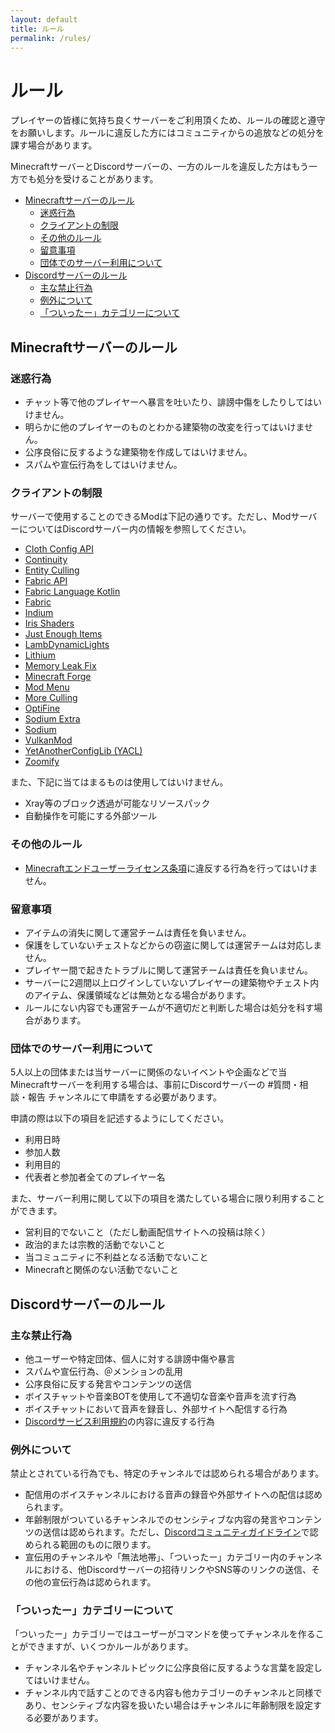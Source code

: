 ```yaml
---
layout: default
title: ルール
permalink: /rules/
---
```


# ルール <!-- omit in toc -->

プレイヤーの皆様に気持ち良くサーバーをご利用頂くため、ルールの確認と遵守をお願いします。ルールに違反した方にはコミュニティからの追放などの処分を課す場合があります。

MinecraftサーバーとDiscordサーバーの、一方のルールを違反した方はもう一方でも処分を受けることがあります。

<!--more-->

- [Minecraftサーバーのルール](#minecraftサーバーのルール)
  - [迷惑行為](#迷惑行為)
  - [クライアントの制限](#クライアントの制限)
  - [その他のルール](#その他のルール)
  - [留意事項](#留意事項)
  - [団体でのサーバー利用について](#団体でのサーバー利用について)
- [Discordサーバーのルール](#discordサーバーのルール)
  - [主な禁止行為](#主な禁止行為)
  - [例外について](#例外について)
  - [「ついったー」カテゴリーについて](#ついったーカテゴリーについて)

## Minecraftサーバーのルール

### 迷惑行為

- チャット等で他のプレイヤーへ暴言を吐いたり、誹謗中傷をしたりしてはいけません。
- 明らかに他のプレイヤーのものとわかる建築物の改変を行ってはいけません。
- 公序良俗に反するような建築物を作成してはいけません。
- スパムや宣伝行為をしてはいけません。

### クライアントの制限

サーバーで使用することのできるModは下記の通りです。ただし、ModサーバーについてはDiscordサーバー内の情報を参照してください。

- [Cloth Config API](https://modrinth.com/mod/cloth-config)
- [Continuity](https://modrinth.com/mod/continuity)
- [Entity Culling](https://modrinth.com/mod/entityculling/)
- [Fabric API](https://www.curseforge.com/minecraft/mc-mods/fabric-api)
- [Fabric Language Kotlin](https://modrinth.com/mod/fabric-language-kotlin)
- [Fabric](https://fabricmc.net/)
- [Indium](https://modrinth.com/mod/indium/)
- [Iris Shaders](https://irisshaders.dev/download)
- [Just Enough Items](https://www.curseforge.com/minecraft/mc-mods/jei)
- [LambDynamicLights](https://modrinth.com/mod/lambdynamiclights/)
- [Lithium](https://modrinth.com/mod/lithium/)
- [Memory Leak Fix](https://modrinth.com/mod/memoryleakfix/)
- [Minecraft Forge](https://files.minecraftforge.net/net/minecraftforge/forge/)
- [Mod Menu](https://modrinth.com/mod/modmenu)
- [More Culling](https://modrinth.com/mod/moreculling/)
- [OptiFine](https://optifine.net)
- [Sodium Extra](https://www.curseforge.com/minecraft/mc-mods/sodium-extra)
- [Sodium](https://modrinth.com/mod/sodium)
- [VulkanMod](https://modrinth.com/mod/vulkanmod)
- [YetAnotherConfigLib (YACL)](https://modrinth.com/mod/yacl)
- [Zoomify](https://modrinth.com/mod/zoomify/)

また、下記に当てはまるものは使用してはいけません。

- Xray等のブロック透過が可能なリソースパック
- 自動操作を可能にする外部ツール

### その他のルール

- [Minecraftエンドユーザーライセンス条項](https://www.minecraft.net/ja-jp/terms/r3)に違反する行為を行ってはいけません。

### 留意事項

- アイテムの消失に関して運営チームは責任を負いません。
- 保護をしていないチェストなどからの窃盗に関しては運営チームは対応しません。
- プレイヤー間で起きたトラブルに関して運営チームは責任を負いません。
- サーバーに2週間以上ログインしていないプレイヤーの建築物やチェスト内のアイテム、保護領域などは無効となる場合があります。
- ルールにない内容でも運営チームが不適切だと判断した場合は処分を科す場合があります。

### 団体でのサーバー利用について

5人以上の団体または当サーバーに関係のないイベントや企画などで当Minecraftサーバーを利用する場合は、事前にDiscordサーバーの #質問・相談・報告 チャンネルにて申請をする必要があります。

申請の際は以下の項目を記述するようにしてください。

- 利用日時
- 参加人数
- 利用目的
- 代表者と参加者全てのプレイヤー名

また、サーバー利用に関して以下の項目を満たしている場合に限り利用することができます。

- 営利目的でないこと（ただし動画配信サイトへの投稿は除く）
- 政治的または宗教的活動でないこと
- 当コミュニティに不利益となる活動でないこと
- Minecraftと関係のない活動でないこと

## Discordサーバーのルール

### 主な禁止行為

- 他ユーザーや特定団体、個人に対する誹謗中傷や暴言
- スパムや宣伝行為、＠メンションの乱用
- 公序良俗に反する発言やコンテンツの送信
- ボイスチャットや音楽BOTを使用して不適切な音楽や音声を流す行為
- ボイスチャットにおいて音声を録音し、外部サイトへ配信する行為
- [Discordサービス利用規約](https://discord.com/terms)の内容に違反する行為

### 例外について

禁止とされている行為でも、特定のチャンネルでは認められる場合があります。

- 配信用のボイスチャンネルにおける音声の録音や外部サイトへの配信は認められます。
- 年齢制限がついているチャンネルでのセンシティブな内容の発言やコンテンツの送信は認められます。ただし、[Discordコミュニティガイドライン](https://discord.com/guidelines)で認められる範囲のものに限ります。
- 宣伝用のチャンネルや「無法地帯」、「ついったー」カテゴリー内のチャンネルにおける、他Discordサーバーの招待リンクやSNS等のリンクの送信、その他の宣伝行為は認められます。

### 「ついったー」カテゴリーについて

「ついったー」カテゴリーではユーザーがコマンドを使ってチャンネルを作ることができますが、いくつかルールがあります。

- チャンネル名やチャンネルトピックに公序良俗に反するような言葉を設定してはいけません。
- チャンネル内で話すことのできる内容も他カテゴリーのチャンネルと同様であり、センシティブな内容を扱いたい場合はチャンネルに年齢制限を設定する必要があります。
